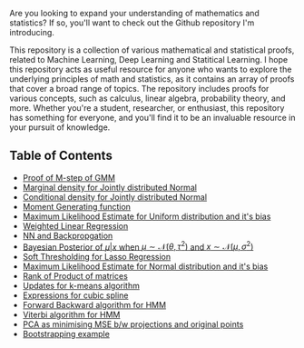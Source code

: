 Are you looking to expand your understanding of mathematics and statistics? If so, you'll want to check out the Github repository I'm introducing.

This repository is a collection of various mathematical and statistical proofs, related to Machine Learning, Deep Learning and Statitical Learning. I hope this repository acts as useful resource for anyone who wants to explore the underlying principles of math and statistics, as it contains an array of proofs that cover a broad range of topics. The repository includes proofs for various concepts, such as calculus, linear algebra, probability theory, and more. Whether you're a student, researcher, or enthusiast, this repository has something for everyone, and you'll find it to be an invaluable resource in your pursuit of knowledge.


## Table of Contents

- [Proof of M-step of GMM](m_step_gmm.md)
- [Marginal density for Jointly distributed Normal](multivariate_normal.md/#marginal-distribution-for-x--y)
- [Conditional density for Jointly distributed Normal](multivariate_normal.md/#marginal-distribution-for-x--y)
- [Moment Generating function](mgf.md)
- [Maximum Likelihood Estimate for Uniform distribution and it's bias](hw1_isye6416.pdf)
- [Weighted Linear Regression](hw1_isye6416.pdf)
- [NN and Backpropgation](hw1_isye6416.pdf)
- [Bayesian Posterior of $\mu|x$ when $\mu \sim \mathcal{N}(\theta, \tau^2)$ and $x \sim \mathcal{N}(\mu, \sigma^2)$](hw1_isye6416.pdf)
- [Soft Thresholding for Lasso Regression](hw2_isye6416.pdf)
- [Maximum Likelihood Estimate for Normal distribution and it's bias](hw2_isye6416.pdf)
- [Rank of Product of matrices](hw3_isye6416.pdf)
- [Updates for k-means algorithm](hw3_isye6416.pdf)
- [Expressions for cubic spline](hw3_isye6416.pdf)
- [Forward Backward algorithm for HMM](hw4_isye6416.pdf)
- [Viterbi algorithm for HMM](hw4_isye6416.pdf)
- [PCA as minimising MSE b/w projections and original points](hw5_isye6416.pdf)
- [Bootstrapping example](hw5_isye6416.pdf)
